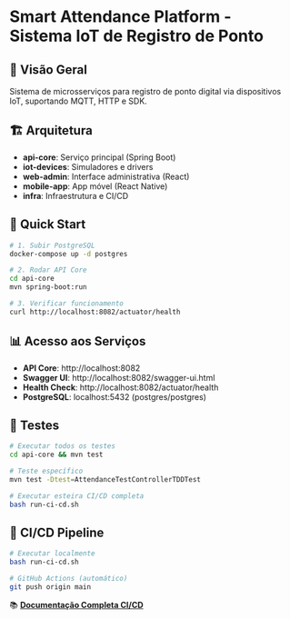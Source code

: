 # Smart Attendance Platform - Sistema IoT de Registro de Ponto

## 🎯 Visão Geral
Sistema de microsserviços para registro de ponto digital via dispositivos IoT, suportando MQTT, HTTP e SDK.

## 🏗️ Arquitetura
- **api-core**: Serviço principal (Spring Boot)
- **iot-devices**: Simuladores e drivers
- **web-admin**: Interface administrativa (React)
- **mobile-app**: App móvel (React Native)
- **infra**: Infraestrutura e CI/CD

## 🚀 Quick Start
```bash
# 1. Subir PostgreSQL
docker-compose up -d postgres

# 2. Rodar API Core
cd api-core
mvn spring-boot:run

# 3. Verificar funcionamento
curl http://localhost:8082/actuator/health
```

## 📊 Acesso aos Serviços
- **API Core**: http://localhost:8082
- **Swagger UI**: http://localhost:8082/swagger-ui.html
- **Health Check**: http://localhost:8082/actuator/health
- **PostgreSQL**: localhost:5432 (postgres/postgres)

## 🧪 Testes
```bash
# Executar todos os testes
cd api-core && mvn test

# Teste específico
mvn test -Dtest=AttendanceTestControllerTDDTest

# Executar esteira CI/CD completa
bash run-ci-cd.sh
```

## 🚀 CI/CD Pipeline
```bash
# Executar localmente
bash run-ci-cd.sh

# GitHub Actions (automático)
git push origin main
```

📚 **[Documentação Completa CI/CD](docs/ci-cd.md)**